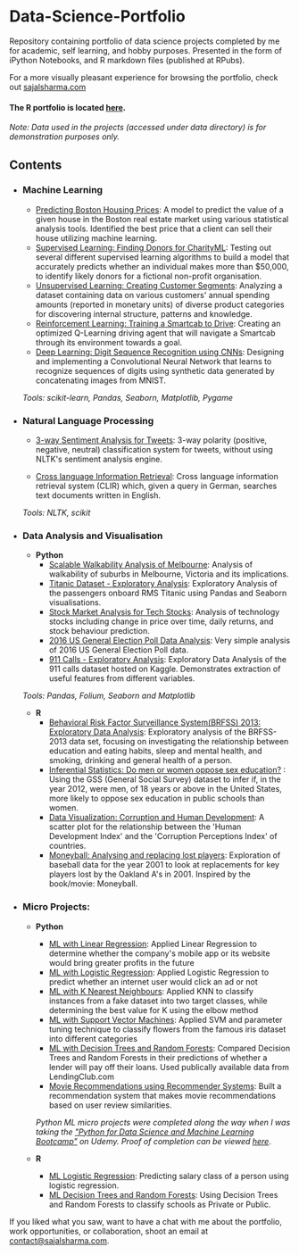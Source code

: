 # Data-Science-Portfolio
Repository containing portfolio of data science projects completed by me for academic, self learning, and hobby purposes. Presented in the form of iPython Notebooks, and R markdown files (published at RPubs).

For a more visually pleasant experience for browsing the portfolio, check out [sajalsharma.com](http://sajalsharma.com)

#### The R portfolio is located [here](http://rpubs.com/sajal_sharma/).

_Note: Data used in the projects (accessed under data directory) is for demonstration purposes only._

## Contents

- ### Machine Learning

	- [Predicting Boston Housing Prices](https://github.com/sajal2692/data-science-portfolio/blob/master/boston_housing/boston_housing.ipynb): A model to predict the value of a given house in the Boston real estate market using various statistical analysis tools. Identified the best price that a client can sell their house utilizing machine learning.
	- [Supervised Learning: Finding Donors for CharityML](https://github.com/sajal2692/data-science-portfolio/blob/master/finding_donors/finding_donors.ipynb): Testing out several different supervised learning algorithms to build a model that accurately predicts whether an individual makes more than $50,000, to identify likely donors for a fictional non-profit organisation.
	- [Unsupervised Learning: Creating Customer Segments](https://github.com/sajal2692/data-science-portfolio/blob/master/customer_segments/customer_segments.ipynb): Analyzing a dataset containing data on various customers' annual spending amounts (reported in monetary units) of diverse product categories for discovering internal structure, patterns and knowledge.
	- [Reinforcement Learning: Training a Smartcab to Drive](https://github.com/sajal2692/Training-a-Smartcab-to-Drive): Creating an optimized Q-Learning driving agent that will navigate a Smartcab through its environment towards a goal.
	- [Deep Learning: Digit Sequence Recognition using CNNs](https://github.com/sajal2692/data-science-portfolio/blob/master/digit_recognition-mnist-sequence.ipynb):  Designing and implementing a Convolutional Neural Network that learns to recognize sequences of digits using synthetic data generated by concatenating images from MNIST.

	_Tools: scikit-learn, Pandas, Seaborn, Matplotlib, Pygame_ 

- ### Natural Language Processing

	- [3-way Sentiment Analysis for Tweets](https://github.com/sajal2692/data-science-portfolio/blob/master/3-Way%20Sentiment%20Analysis%20for%20Tweets.ipynb): 3-way polarity (positive, negative, neutral) classification system for tweets, without using NLTK's sentiment analysis engine.

	- [Cross language Information Retrieval](https://github.com/sajal2692/data-science-portfolio/blob/master/Cross%20Language%20Information%20Retrieval.ipynb): Cross language information retrieval system (CLIR) which, given a query in German, searches text documents written in English.

	_Tools: NLTK, scikit_

- ### Data Analysis and Visualisation
	- __Python__
		- [Scalable Walkability Analysis of Melbourne](https://github.com/sajal2692/Scalable-Walkability-Analysis-of-Melbourne): Analysis of walkability of suburbs in Melbourne, Victoria and its implications.
		- [Titanic Dataset - Exploratory Analysis](https://github.com/sajal2692/data-science-portfolio/blob/master/Titanic%20Dataset%20-%20Exploratory%20Analysis.ipynb): Exploratory Analysis of the passengers onboard RMS Titanic using Pandas and Seaborn visualisations.
		- [Stock Market Analysis for Tech Stocks](https://github.com/sajal2692/data-science-portfolio/blob/master/Stock%20Market%20Analysis%20for%20Tech%20Stocks.ipynb): Analysis of technology stocks including change in price over time, daily returns, and stock behaviour prediction.
		- [2016 US General Election Poll Data Analysis](https://github.com/sajal2692/data-science-portfolio/blob/master/2016%20General%20Election%20Poll%20Analysis.ipynb): Very simple analysis of 2016 US General Election Poll data.
		- [911 Calls - Exploratory Analysis](https://github.com/sajal2692/data-science-portfolio/blob/master/911%20Calls%20-%20Exploratory%20Analysis.ipynb): Exploratory Data Analysis of the 911 calls dataset hosted on Kaggle. Demonstrates extraction of useful features from different variables.
		
	_Tools: Pandas, Folium, Seaborn and Matplotlib_

	- __R__ 
		- [Behavioral Risk Factor Surveillance System(BRFSS) 2013: Exploratory Data Analysis](http://rpubs.com/sajal_sharma/brfss2013): Exploratory analysis of the BRFSS-2013 data set, focusing on investigating the relationship between education and eating habits, sleep and mental health, and smoking, drinking and general health of a person. 
		- [Inferential Statistics: Do men or women oppose sex education?](http://rpubs.com/sajal_sharma/inferential_statistics) : Using the GSS (General Social Survey) dataset to infer if, in the year 2012, were men, of 18 years or above in the United States, more likely to oppose sex education in public schools than women.
		- [Data Visualization: Corruption and Human Development](http://rpubs.com/sajal_sharma/corruption_viz): A scatter plot for the relationship between the 'Human Development Index' and the 'Corruption Perceptions Index' of countries.
		- [Moneyball: Analysing and replacing lost players](http://rpubs.com/sajal_sharma/moneyball_lost_players): Exploration of baseball data for the year 2001 to look at replacements for key players lost by the Oakland A's in 2001. Inspired by the book/movie: Moneyball.
	

- ### Micro Projects: 

	- __Python__
		- [ML with Linear Regression](https://github.com/qyzqyz1/Data-Science-Portfolio/blob/master/Python%20Projects/Python%20-%20Machine%20Learning/ML%20Micro%20Projects/Machine%20Learning%20with%20Linear%20Regression.ipynb): Applied Linear Regression to determine whether the company's mobile app or its website would bring greater profits in the future 
		- [ML with Logistic Regression](https://github.com/qyzqyz1/Data-Science-Portfolio/blob/master/Python%20Projects/Python%20-%20Machine%20Learning/ML%20Micro%20Projects/Machine%20Learning%20with%20Logistic%20Regression.ipynb): Applied Logistic Regression to predict whether an internet user would click an ad or not
		- [ML with K Nearest Neighbours](https://github.com/qyzqyz1/Data-Science-Portfolio/blob/master/Python%20Projects/Python%20-%20Machine%20Learning/ML%20Micro%20Projects/ML%20with%20K%20Nearest%20Neighbors.ipynb): Applied KNN to classify instances from a fake dataset into two target classes, while determining the best value for K using the elbow method
		- [ML with Support Vector Machines](https://github.com/qyzqyz1/Data-Science-Portfolio/blob/master/Python%20Projects/Python%20-%20Machine%20Learning/ML%20Micro%20Projects/ML%20with%20Support%20Vector%20Machines.ipynb): Applied SVM and parameter tuning technique to classify flowers from the famous iris dataset into different categories
		- [ML with Decision Trees and Random Forests](https://github.com/qyzqyz1/Data-Science-Portfolio/blob/master/Python%20Projects/Python%20-%20Machine%20Learning/ML%20Micro%20Projects/Machine%20Learning%20with%20Decision%20Trees%20and%20Random%20Forests.ipynb): Compared Decision Trees and Random Forests in their predictions of whether a lender will pay off their loans. Used publically available data from LendingClub.com
		- [Movie Recommendations using Recommender Systems](https://github.com/qyzqyz1/Data-Science-Portfolio/blob/master/Python%20Projects/Python%20-%20Machine%20Learning/ML%20Micro%20Projects/Recommender%20Systems%20with%20Python.ipynb): Built a recommendation system that makes movie recommendations based on user review similarities. 
		
		_Python ML micro projects were completed along the way when I was taking the ["Python for Data Science and Machine Learning Bootcamp"](https://www.udemy.com/python-for-data-science-and-machine-learning-bootcamp/learn/v4/content) on Udemy. Proof of completion can be viewed [here](https://github.com/qyzqyz1/Data-Science-Portfolio/blob/master/Journey%20to%20Data%20Scientist/Learning%20Certificates/Udemy_Python_Bootcamp.pdf)_. 

	- __R__
		- [ML Logistic Regression](http://rpubs.com/sajal_sharma/micro_logistic): Predicting salary class of a person using logistic regression.
		- [ML Decision Trees and Random Forests](http://rpubs.com/sajal_sharma/micro_dt_rf): Using Decision Trees and Random Forests to classify schools as Private or Public.

If you liked what you saw, want to have a chat with me about the portfolio, work opportunities, or collaboration, shoot an email at contact@sajalsharma.com. 
